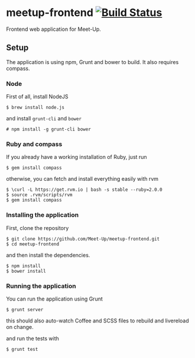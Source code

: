 # meetup-frontend [![Build Status][travis-image]][travis-link]

Frontend web application for Meet-Up.

[travis-image]: https://travis-ci.org/Meet-Up/meetup-frontend.png?branch=master
[travis-link]: https://travis-ci.org/Meet-Up/meetup-frontend

## Setup

The application is using npm, Grunt and bower to build. It also requires compass.

### Node

First of all, install NodeJS

```
$ brew install node.js
```

and install `grunt-cli` and `bower`

```
# npm install -g grunt-cli bower
```

### Ruby and compass

If you already have a working installation of Ruby, just run

```
$ gem install compass
```

otherwise, you can fetch and install everything easily with rvm

```
$ \curl -L https://get.rvm.io | bash -s stable --ruby=2.0.0
$ source .rvm/scripts/rvm
$ gem install compass
 ```

### Installing the application

First, clone the repository

```
$ git clone https://github.com/Meet-Up/meetup-frontend.git
$ cd meetup-frontend
```

and then install the dependencies.

```
$ npm install
$ bower install
```

### Running the application

You can run the application using Grunt

```
$ grunt server
```

this should also auto-watch Coffee and SCSS files to rebuild and livereload on change.

and run the tests with

```
$ grunt test
```
